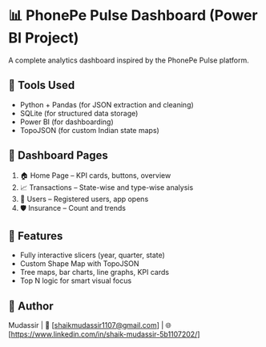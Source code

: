 # 📊 PhonePe Pulse Dashboard (Power BI Project)

A complete analytics dashboard inspired by the PhonePe Pulse platform.

## 🔧 Tools Used
- Python + Pandas (for JSON extraction and cleaning)
- SQLite (for structured data storage)
- Power BI (for dashboarding)
- TopoJSON (for custom Indian state maps)

## 📁 Dashboard Pages
1. 🏠 Home Page – KPI cards, buttons, overview
2. 📈 Transactions – State-wise and type-wise analysis
3. 👤 Users – Registered users, app opens
4. 🛡 Insurance – Count and trends

## 🔗 Features
- Fully interactive slicers (year, quarter, state)
- Custom Shape Map with TopoJSON
- Tree maps, bar charts, line graphs, KPI cards
- Top N logic for smart visual focus

## 🚀 Author
Mudassir | 📧 [shaikmudassir1107@gmail.com] | 🌐 [https://www.linkedin.com/in/shaik-mudassir-5b1107202/]
